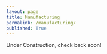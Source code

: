 ```yaml
---
layout: page
title: Manufacturing
permalink: /manufacturing/
published: True
---
```

Under Construction, check back soon!